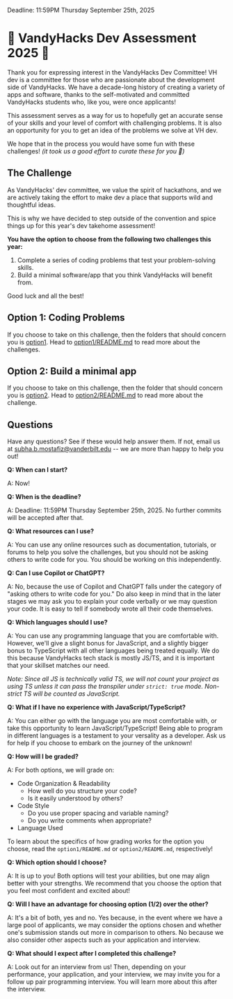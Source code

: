 Deadline: 11:59PM Thursday September 25th, 2025

# 🚀 VandyHacks Dev Assessment 2025 🚀

Thank you for expressing interest in the VandyHacks Dev Committee! VH dev is a committee for those who are passionate about the development side of VandyHacks. We have a decade-long history of creating a variety of apps and software, thanks to the self-motivated and committed VandyHacks students who, like you, were once applicants!

This assessment serves as a way for us to hopefully get an accurate sense of your skills and your level of comfort with challenging problems. It is also an opportunity for you to get an idea of the problems we solve at VH dev.

We hope that in the process you would have some fun with these challenges! _(it took us a good effort to curate these for you 🥺)_

## The Challenge

As VandyHacks' dev committee, we value the spirit of hackathons, and we are actively taking the effort to make dev a place that supports wild and thoughtful ideas.

This is why we have decided to step outside of the convention and spice things up for this year's dev takehome assessment!

**You have the option to choose from the following two challenges this year:**

1. Complete a series of coding problems that test your problem-solving skills.
2. Build a minimal software/app that you think VandyHacks will benefit from.

Good luck and all the best!

## Option 1: Coding Problems

If you choose to take on this challenge, then the folders that should concern you is [option1](option1). Head to [option1/README.md](option1/README.md) to read more about the challenges.

## Option 2: Build a minimal app

If you choose to take on this challenge, then the folder that should concern you is [option2](option2). Head to [option2/README.md](option2/README.md) to read more about the challenge.

## Questions

Have any questions? See if these would help answer them. If not, email us at subha.b.mostafiz@vanderbilt.edu -- we are more than happy to help you out!

**Q: When can I start?**

A: Now!

**Q: When is the deadline?**

A: Deadline: 11:59PM Thursday September 25th, 2025. No further commits will be accepted after that.

**Q: What resources can I use?**

A: You can use any online resources such as documentation, tutorials, or forums to help you solve the challenges, but you should not be asking others to write code for you. You should be working on this independently.

**Q: Can I use Copilot or ChatGPT?**

A: No, because the use of Copilot and ChatGPT falls under the category of "asking others to write code for you." Do also keep in mind that in the later stages we may ask you to explain your code verbally or we may question your code. It is easy to tell if somebody wrote all their code themselves.

**Q: Which languages should I use?**

A: You can use any programming language that you are comfortable with. However, we'll give a slight bonus for JavaScript, and a slightly bigger bonus to TypeScript with all other languages being treated equally. We do this because VandyHacks tech stack is mostly JS/TS, and it is important that your skillset matches our need.

_Note: Since all JS is technically valid TS, we will not count your project as using TS unless it can pass the transpiler under `strict: true` mode. Non-strict TS will be counted as JavaScript._

**Q: What if I have no experience with JavaScript/TypeScript?**

A: You can either go with the language you are most comfortable with, or take this opportunity to learn JavaScript/TypeScript! Being able to program in different languages is a testament to your versality as a developer. Ask us for help if you choose to embark on the journey of the unknown!

**Q: How will I be graded?**

A: For both options, we will grade on:

-   Code Organization & Readability
    -   How well do you structure your code?
    -   Is it easily understood by others?
-   Code Style
    -   Do you use proper spacing and variable naming?
    -   Do you write comments when appropriate?
-   Language Used

To learn about the specifics of how grading works for the option you choose, read the `option1/README.md` or `option2/README.md`, respectively!

**Q: Which option should I choose?**

A: It is up to you! Both options will test your abilities, but one may align better with your strengths. We recommend that you choose the option that you feel most confident and excited about!

**Q: Will I have an advantage for choosing option (1/2) over the other?**

A: It's a bit of both, yes and no. Yes because, in the event where we have a large pool of applicants, we may consider the options chosen and whether one's submission stands out more in comparison to others. No because we also consider other aspects such as your application and interview.

**Q: What should I expect after I completed this challenge?**

A: Look out for an interview from us! Then, depending on your performance, your application, and your interview, we may invite you for a follow up pair programming interview. You will learn more about this after the interview.
